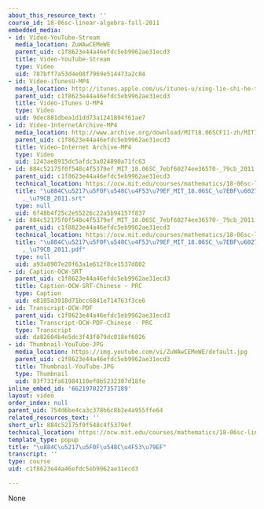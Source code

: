 ```yaml
---
about_this_resource_text: ''
course_id: 18-06sc-linear-algebra-fall-2011
embedded_media:
- id: Video-YouTube-Stream
  media_location: ZuWAwCEMeWE
  parent_uid: c1f8623e44a46efdc5eb9962ae31ecd3
  title: Video-YouTube-Stream
  type: Video
  uid: 787bff7a53d4e08f7969e514473a2c84
- id: Video-iTunesU-MP4
  media_location: http://itunes.apple.com/us/itunes-u/xing-lie-shi-he-ti-ji/id528718147?i=115568871
  parent_uid: c1f8623e44a46efdc5eb9962ae31ecd3
  title: Video-iTunes U-MP4
  type: Video
  uid: 9dec881dbea1d1dd73a1241894f61ae7
- id: Video-InternetArchive-MP4
  media_location: http://www.archive.org/download/MIT18.06SCF11-zh/MIT18_06SC_110531_L4_zh-hans-cmn_300k.mp4
  parent_uid: c1f8623e44a46efdc5eb9962ae31ecd3
  title: Video-Internet Archive-MP4
  type: Video
  uid: 1243ae8915dc5afdc3a024890a71fc63
- id: 884c52175f0f548c4f5379ef_MIT_18.06SC_7ebf60274ee36570-_79cb_2011.srt
  parent_uid: c1f8623e44a46efdc5eb9962ae31ecd3
  technical_location: https://ocw.mit.edu/courses/mathematics/18-06sc-linear-algebra-fall-2011/resource-index/884c52175f0f548c4f5379ef/884c52175f0f548c4f5379ef_MIT_18.06SC_7ebf60274ee36570-_79cb_2011.srt
  title: "\u884C\u5217\u5F0F\u548C\u4F53\u79EF_MIT_18.06SC_\u7EBF\u6027\u4EE3\u6570\
    ,_\u79CB_2011.srt"
  type: null
  uid: 6f48b4f25c2e55226c22a5b94157f837
- id: 884c52175f0f548c4f5379ef_MIT_18.06SC_7ebf60274ee36570-_79cb_2011.pdf
  parent_uid: c1f8623e44a46efdc5eb9962ae31ecd3
  technical_location: https://ocw.mit.edu/courses/mathematics/18-06sc-linear-algebra-fall-2011/resource-index/884c52175f0f548c4f5379ef/884c52175f0f548c4f5379ef_MIT_18.06SC_7ebf60274ee36570-_79cb_2011.pdf
  title: "\u884C\u5217\u5F0F\u548C\u4F53\u79EF_MIT_18.06SC_\u7EBF\u6027\u4EE3\u6570\
    ,_\u79CB_2011.pdf"
  type: null
  uid: a93a8907e28f63a1e612f8ce1537d802
- id: Caption-OCW-SRT
  parent_uid: c1f8623e44a46efdc5eb9962ae31ecd3
  title: Caption-OCW-SRT-Chinese - PRC
  type: Caption
  uid: e8105a3918d71bcc6841e714763f3ce6
- id: Transcript-OCW-PDF
  parent_uid: c1f8623e44a46efdc5eb9962ae31ecd3
  title: Transcript-OCW-PDF-Chinese - PRC
  type: Transcript
  uid: da82604b4e5dc3f43f079dc018ef6026
- id: Thumbnail-YouTube-JPG
  media_location: https://img.youtube.com/vi/ZuWAwCEMeWE/default.jpg
  parent_uid: c1f8623e44a46efdc5eb9962ae31ecd3
  title: Thumbnail-YouTube-JPG
  type: Thumbnail
  uid: 83f731fa61984110ef0b5232307d18fe
inline_embed_id: '6621970227357189'
layout: video
order_index: null
parent_uid: 754d6be4ca3c378b6c8b2e4a955ffe64
related_resources_text: ''
short_url: 884c52175f0f548c4f5379ef
technical_location: https://ocw.mit.edu/courses/mathematics/18-06sc-linear-algebra-fall-2011/resource-index/884c52175f0f548c4f5379ef
template_type: popup
title: "\u884C\u5217\u5F0F\u548C\u4F53\u79EF"
transcript: ''
type: course
uid: c1f8623e44a46efdc5eb9962ae31ecd3

---
```

None